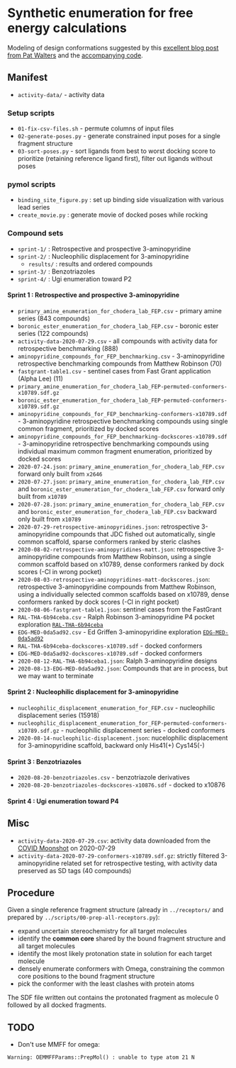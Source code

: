 # Synthetic enumeration for free energy calculations

Modeling of design conformations suggested by this [excellent blog post from Pat Walters](http://practicalcheminformatics.blogspot.com/2020/03/building-on-fragments-from-diamondxchem_30.html) and the [accompanying code](https://github.com/PatWalters/fragment_expansion/tree/master/oechem_eval).

## Manifest

* `activity-data/` - activity data

### Setup scripts
* `01-fix-csv-files.sh` - permute columns of input files
* `02-generate-poses.py` - generate constrained input poses for a single fragment structure
* `03-sort-poses.py` - sort ligands from best to worst docking score to prioritize (retaining reference ligand first), filter out ligands without poses

### pymol scripts
* `binding_site_figure.py` : set up binding side visualization with various lead series
* `create_movie.py` : generate movie of docked poses while rocking

### Compound sets
* `sprint-1/` : Retrospective and prospective 3-aminopyridine
* `sprint-2/` : Nucleophilic displacement for 3-aminopyridine
  * `results/` : results and ordered compounds
* `sprint-3/` : Benzotriazoles
* `sprint-4/` : Ugi enumeration toward P2

#### Sprint 1 : Retrospective and prospective 3-aminopyridine

* `primary_amine_enumeration_for_chodera_lab_FEP.csv` - primary amine series (843 compounds)
* `boronic_ester_enumeration_for_chodera_lab_FEP.csv` - boronic ester series (122 compounds)
* `activity-data-2020-07-29.csv` - all compounds with activity data for retrospective benchmarking (888)
* `aminopyridine_compounds_for_FEP_benchmarking.csv` - 3-aminopyridine retrospective benchmarking compounds from Matthew Robinson (70)
* `fastgrant-table1.csv` - sentinel cases from Fast Grant application (Alpha Lee) (11)
* `primary_amine_enumeration_for_chodera_lab_FEP-permuted-conformers-x10789.sdf.gz`
* `boronic_ester_enumeration_for_chodera_lab_FEP-permuted-conformers-x10789.sdf.gz`
* `aminopyridine_compounds_for_FEP_benchmarking-conformers-x10789.sdf` - 3-aminopyridine retrospective benchmarking compounds using single common fragment, prioritized by docked scores
* `aminopyridine_compounds_for_FEP_benchmarking-dockscores-x10789.sdf` - 3-aminopyridine retrospective benchmarking compounds using individual maximum common fragment enumeration, prioritized by docked scores
* `2020-07-24.json`: `primary_amine_enumeration_for_chodera_lab_FEP.csv` forward only built from `x2646`
* `2020-07-27.json`: `primary_amine_enumeration_for_chodera_lab_FEP.csv` and `boronic_ester_enumeration_for_chodera_lab_FEP.csv` forward only built from `x10789`
* `2020-07-28.json`: `primary_amine_enumeration_for_chodera_lab_FEP.csv` and `boronic_ester_enumeration_for_chodera_lab_FEP.csv` backward only built from `x10789`
* `2020-07-29-retrospective-aminopyridines.json`: retrospective 3-aminopyridine compounds that JDC fished out automatically, single common scaffold, sparse conformers ranked by steric clashes
* `2020-08-02-retrospective-aminopyridines-matt.json`: retrospective 3-aminopyridine compounds from Matthew Robinson, using a single common scaffold based on x10789, dense conformers ranked by dock scores (-Cl in wrong pocket)
* `2020-08-03-retrospective-aminopyridines-matt-dockscores.json`: retrospective 3-aminopyridine compounds from Matthew Robinson, using a individually selected common scaffolds based on x10789, dense conformers ranked by dock scores (-Cl in right pocket)
* `2020-08-06-fastgrant-table1.json`: sentinel cases from the FastGrant
* `RAL-THA-6b94ceba.csv` - Ralph Robinson 3-aminopyridine P4 pocket exploration [`RAL-THA-6b94ceba`](https://postera.ai/covid/submissions/6b94ceba-f352-4275-ad8d-e766e56e6fa4)
* `EDG-MED-0da5ad92.csv` - Ed Griffen 3-aminopyridine exploration [`EDG-MED-0da5ad92`](https://covid.postera.ai/covid/submissions/0da5ad92-2252-46c0-8428-da7b3552d800)
* `RAL-THA-6b94ceba-dockscores-x10789.sdf` - docked conformers
* `EDG-MED-0da5ad92-dockscores-x10789.sdf` - docked conformers
* `2020-08-12-RAL-THA-6b94ceba1.json`: Ralph 3-aminopyridine designs
* `2020-08-13-EDG-MED-0da5ad92.json`: Compounds that are in process, but we may want to terminate

#### Sprint 2 : Nucleophilic displacement for 3-aminopyridine

* `nucleophilic_displacement_enumeration_for_FEP.csv` - nucleophilic displacement series (15918)
* `nucleophilic_displacement_enumeration_for_FEP-permuted-conformers-x10789.sdf.gz` - nucleophilic displacement series - docked conformers
* `2020-08-14-nucleophilic-displacement.json`: nucelophilic displacement for 3-aminopyridine scaffold, backward only His41(+) Cys145(-)

#### Sprint 3 : Benzotriazoles

* `2020-08-20-benzotriazoles.csv` - benzotriazole derivatives
* `2020-08-20-benzotriazoles-dockscores-x10876.sdf` - docked to x10876

#### Sprint 4 : Ugi enumeration toward P4


## Misc
* `activity-data-2020-07-29.csv`: activity data downloaded from the [COVID Moonshot](https://covid.postera.ai/covid/activity_data.csv) on 2020-07-29
* `activity-data-2020-07-29-conformers-x10789.sdf.gz`: strictly filtered 3-aminopyridine related set for retrospective testing, with activity data preserved as SD tags (40 compounds)

## Procedure

Given a single reference fragment structure (already in `../receptors/` and prepared by `../scripts/00-prep-all-receptors.py`):
* expand uncertain stereochemistry for all target molecules
* identify the **common core** shared by the bound fragment structure and all target molecules
* identify the most likely protonation state in solution for each target molecule
* densely enumerate conformers with Omega, constraining the common core positions to the bound fragment structure
* pick the conformer with the least clashes with protein atoms

The SDF file written out contains the protonated fragment as molecule 0 followed by all docked fragments.

## TODO

* Don't use MMFF for omega:
```
Warning: OEMMFFParams::PrepMol() : unable to type atom 21 N
```
